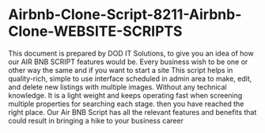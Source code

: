 # Airbnb-Clone-Script-8211-Airbnb-Clone-WEBSITE-SCRIPTS
This document is prepared by DOD IT Solutions, to give you an idea of how our AIR BNB SCRIPT features would be. Every business wish to be one or other way the same and if you want to start a site  This  script helps in   quality-rich, simple to use interface  scheduled in  admin area to make, edit, and delete new listings with multiple images. Without any technical knowledge. It is a light weight and keeps operating fast when screening multiple properties for searching each  stage. then you have reached the right place. Our Air BNB   Script has all the relevant features and benefits that could result in bringing a hike to your business career
